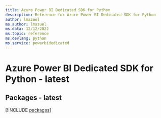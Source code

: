 ```yaml
---
title: Azure Power BI Dedicated SDK for Python
description: Reference for Azure Power BI Dedicated SDK for Python
author: lmazuel
ms.author: lmazuel
ms.data: 12/12/2022
ms.topic: reference
ms.devlang: python
ms.service: powerbidedicated
---
```

# Azure Power BI Dedicated SDK for Python - latest
## Packages - latest
[!INCLUDE [packages](power-bi-dedicated-index.md)]